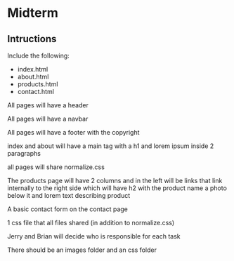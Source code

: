 # Midterm
## Intructions
Include the following:

* index.html
* about.html
* products.html
* contact.html

All pages will have a header

All pages will have a navbar

All pages will have a footer with the copyright

index and about will have a main tag with a h1 and lorem ipsum inside 2 paragraphs

all pages will share normalize.css

The products page will have 2 columns and in the left will be links that link internally to the right side which will have h2 with the product name a photo below it and lorem text describing product

A basic contact form on the contact page

1 css file that all files shared (in addition to normalize.css)

Jerry and Brian will decide who is responsible for each task

There should be an images folder and an css folder
